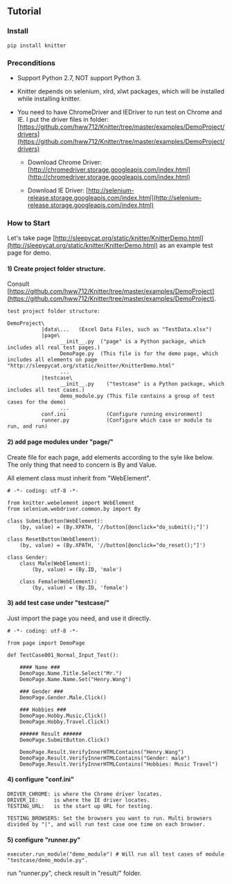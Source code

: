 Tutorial
-----------------------------------------------------------------------

### Install

    pip install knitter


### Preconditions

+ Support Python 2.7, NOT support Python 3.

+ Knitter depends on selenium, xlrd, xlwt packages, which will be installed while installing knitter.

+ You need to have ChromeDriver and IEDriver to run test on Chrome and IE. I put the driver files in folder: [https://github.com/hww712/Knitter/tree/master/examples/DemoProject/drivers](https://github.com/hww712/Knitter/tree/master/examples/DemoProject/drivers)

    - Download Chrome Driver: [http://chromedriver.storage.googleapis.com/index.html](http://chromedriver.storage.googleapis.com/index.html)

    - Download IE Driver: [http://selenium-release.storage.googleapis.com/index.html](http://selenium-release.storage.googleapis.com/index.html)



### How to Start

Let's take page [http://sleepycat.org/static/knitter/KnitterDemo.html](http://sleepycat.org/static/knitter/KnitterDemo.html) as an example test page for demo.

#### 1) Create project folder structure.

Consult [https://github.com/hww712/Knitter/tree/master/examples/DemoProject](https://github.com/hww712/Knitter/tree/master/examples/DemoProject).

    test project folder structure:

    DemoProject\
               |data\...   (Excel Data Files, such as "TestData.xlsx")
               |page\
                     __init__.py  ("page" is a Python package, which includes all real test pages.)
                     DemoPage.py  (This file is for the demo page, which includes all elements on page "http://sleepycat.org/static/knitter/KnitterDemo.html"
                     ...
               |testcase\
                     __init__.py    ("testcase" is a Python package, which includes all test cases.)
                     demo_module.py (This file contains a group of test cases for the demo)
                     ...
               conf.ini             (Configure running environment)
               runner.py            (Configure which case or module to run, and run)


#### 2) add page modules under "page/"

Create file for each page, add elements according to the syle like below. The only thing that need to concern is By and Value.

All element class must inherit from "WebElement".

    # -*- coding: utf-8 -*-

    from knitter.webelement import WebElement
    from selenium.webdriver.common.by import By

    class SubmitButton(WebElement):
        (by, value) = (By.XPATH, '//button[@onclick="do_submit();"]')

    class ResetButton(WebElement):
        (by, value) = (By.XPATH, '//button[@onclick="do_reset();"]')

    class Gender:
        class Male(WebElement):
            (by, value) = (By.ID, 'male')

        class Female(WebElement):
            (by, value) = (By.ID, 'female')



#### 3) add test case under "testcase/"

Just import the page you need, and use it directly.

    # -*- coding: utf-8 -*-

    from page import DemoPage

    def TestCase001_Normal_Input_Test():

        #### Name ###
        DemoPage.Name.Title.Select("Mr.")
        DemoPage.Name.Name.Set("Henry.Wang")

        ### Gender ###
        DemoPage.Gender.Male.Click()

        ### Hobbies ###
        DemoPage.Hobby.Music.Click()
        DemoPage.Hobby.Travel.Click()

        ###### Result ######
        DemoPage.SubmitButton.Click()

        DemoPage.Result.VerifyInnerHTMLContains("Henry.Wang")
        DemoPage.Result.VerifyInnerHTMLContains("Gender: male")
        DemoPage.Result.VerifyInnerHTMLContains("Hobbies: Music Travel")


#### 4) configure "conf.ini"

    DRIVER_CHROME: is where the Chrome driver locates.
    DRIVER_IE:     is where the IE driver locates.
    TESTING_URL:   is the start up URL for testing.

    TESTING_BROWSERS: Set the browsers you want to run. Multi browsers divided by "|", and will run test case one time on each browser.


#### 5) configure "runner.py"

    executer.run_module("demo_module") # Will run all test cases of module "testcase/demo_module.py".

run "runner.py", check result in "result/" folder.













